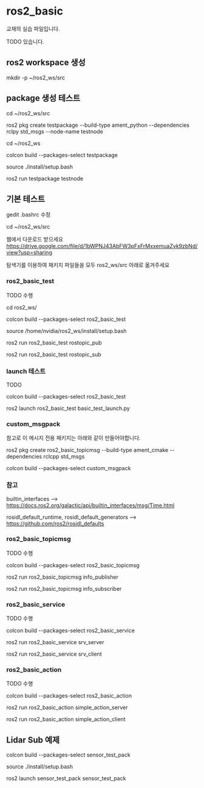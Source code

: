 # ros2_basic

교재의 실습 파일입니다.

TODO 있습니다.


## ros2 workspace 생성 

mkdir -p ~/ros2_ws/src


## package 생성 테스트

cd ~/ros2_ws/src

ros2 pkg create testpackage --build-type ament_python --dependencies rclpy std_msgs  --node-name testnode

cd ~/ros2_ws

colcon build --packages-select testpackage

source ./install/setup.bash

ros2 run testpackage testnode

## 기본 테스트

gedit .bashrc 수정

cd ~/ros2_ws/src

웹에서 다운로드 받으세요
https://drive.google.com/file/d/1bWPNJ43AbFW3pFxFrMxxemuaZyk9zbNd/view?usp=sharing

탐색기를 이용하여 패키지 파일들을 모두 ros2_ws/src 아래로 옮겨주세요

### ros2_basic_test

TODO 수행

cd ros2_ws/

colcon build --packages-select ros2_basic_test

source /home/nvidia/ros2_ws/install/setup.bash

ros2 run ros2_basic_test rostopic_pub

ros2 run ros2_basic_test rostopic_sub


### launch 테스트

TODO

colcon build --packages-select ros2_basic_test

ros2 launch ros2_basic_test basic_test_launch.py


### custom_msgpack

참고로 이 메시지 전용 패키지는 아래와 같이 만들어야합니다.

ros2 pkg create ros2_basic_topicmsg --build-type ament_cmake --dependencies rclcpp std_msgs  


colcon build --packages-select custom_msgpack

### 참고
builtin_interfaces
  --> https://docs.ros2.org/galactic/api/builtin_interfaces/msg/Time.html

rosidl_default_runtime, rosidl_default_generators
  --> https://github.com/ros2/rosidl_defaults

### ros2_basic_topicmsg


TODO 수행

colcon build --packages-select ros2_basic_topicmsg

ros2 run ros2_basic_topicmsg info_publisher

ros2 run ros2_basic_topicmsg info_subscriber

### ros2_basic_service

TODO 수행

colcon build --packages-select ros2_basic_service

ros2 run ros2_basic_service srv_server

ros2 run ros2_basic_service srv_client

### ros2_basic_action

TODO 수행

colcon build --packages-select ros2_basic_action

ros2 run ros2_basic_action simple_action_server

ros2 run ros2_basic_action simple_action_client

## Lidar Sub 예제

colcon build --packages-select sensor_test_pack

source ./install/setup.bash

ros2 launch sensor_test_pack sensor_test_pack



